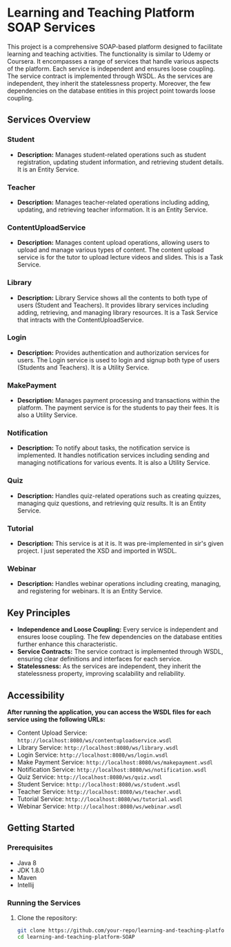 # Learning and Teaching Platform SOAP Services

This project is a comprehensive SOAP-based platform 
designed to facilitate learning and teaching activities.
The functionality is similar to Udemy or Coursera.
It encompasses a range of services that handle various
aspects of the platform. Each service is independent 
and ensures loose coupling. The service contract is 
implemented through WSDL. As the services are 
independent, they inherit the statelessness property. 
Moreover, the few dependencies on the database 
entities in this project point towards loose coupling.

## Services Overview

### Student
- **Description:** Manages student-related operations such
  as student registration, updating student information, and
  retrieving student details. It is an Entity Service.


### Teacher
- **Description:** Manages teacher-related operations
  including adding, updating, and retrieving teacher
  information. It is an Entity Service.

### ContentUploadService
- **Description:** Manages content upload operations, 
allowing users to upload and manage various types of 
content. The content upload service is for the tutor to upload lecture videos and slides. This is a Task Service.

### Library
- **Description:** Library Service shows all the contents to 
both type of users (Student and Teachers). 
It provides library services including adding, retrieving,
and managing library resources. It is a Task Service that 
intracts with the ContentUploadService.

### Login
- **Description:** Provides authentication and authorization 
services for users. The Login service is used to login and signup
both type of users (Students and Teachers). It is a Utility Service.


### MakePayment
- **Description:** Manages payment processing and transactions 
within the platform. The payment service is for the 
students to pay their fees. It is also a Utility Service.


### Notification
- **Description:** To notify about tasks, the notification 
service is implemented. It handles notification services 
including sending and managing notifications for various 
events. It is also a Utility Service.

### Quiz
- **Description:** Handles quiz-related operations such as 
creating quizzes, managing quiz questions, and retrieving 
quiz results. It is an Entity Service.


### Tutorial
- **Description:** This service is at it is. 
It was pre-implemented in sir's given project. 
I just seperated the XSD and imported in WSDL.


### Webinar
- **Description:** Handles webinar operations including 
creating, managing, and registering for webinars. It is an Entity Service.


## Key Principles

- **Independence and Loose Coupling:** Every service is independent and ensures loose coupling. The few dependencies on the database entities further enhance this characteristic.
- **Service Contracts:** The service contract is implemented through WSDL, ensuring clear definitions and interfaces for each service.
- **Statelessness:** As the services are independent, they inherit the statelessness property, improving scalability and reliability.

## Accessibility
**After running the application, you can access the WSDL files for each service using the following URLs:**
- Content Upload Service: `http://localhost:8080/ws/contentuploadservice.wsdl`
- Library Service: `http://localhost:8080/ws/library.wsdl`
- Login Service: `http://localhost:8080/ws/login.wsdl`
- Make Payment Service: `http://localhost:8080/ws/makepayment.wsdl`
- Notification Service: `http://localhost:8080/ws/notification.wsdl`
- Quiz Service: `http://localhost:8080/ws/quiz.wsdl`
- Student Service: `http://localhost:8080/ws/student.wsdl`
- Teacher Service: `http://localhost:8080/ws/teacher.wsdl`
- Tutorial Service: `http://localhost:8080/ws/tutorial.wsdl`
- Webinar Service: `http://localhost:8080/ws/webinar.wsdl`

## Getting Started

### Prerequisites

- Java 8
- JDK 1.8.0
- Maven
- Intellij

### Running the Services

1. Clone the repository:
   ```bash
   git clone https://github.com/your-repo/learning-and-teaching-platform-SOAP.git
   cd learning-and-teaching-platform-SOAP
